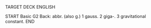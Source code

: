 TARGET DECK
ENGLISH

START
Basic
G2
Back: abbr. (also g.) 1 gauss. 2 giga-. 3 gravitational constant.
END
